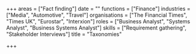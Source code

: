 +++
areas = ["Fact finding"]
date = ""
functions = ["Finance"]
industries = ["Media", "Automotive", "Travel"]
organisations = ["The Financial Times", "Times UK", "Eurostar", "Interxion"]
roles = ["Business Analyst", "Systems Analyst", "Business Systems Analyst"]
skills = ["Requirement gathering", "Stakeholder Interviews"]
title = "Taxonomies"

+++
